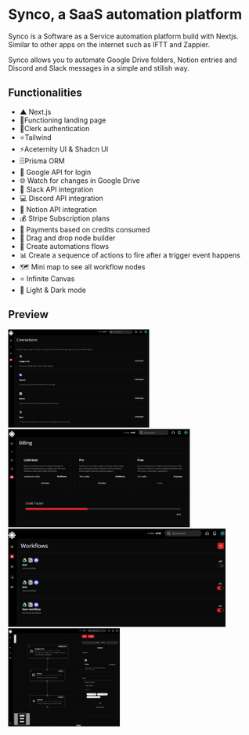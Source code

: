 
#  Synco, a SaaS automation platform

Synco is a Software as a Service automation platform build with Nextjs. Similar to other apps on the internet such as IFTT and Zappier.

Synco allows you to automate Google Drive folders, Notion entries and Discord and Slack messages in a simple and stilish way.
## Functionalities
- ▲ Next.js
- 📄Functioning landing page
- 👨Clerk authentication
- ⭐Tailwind
- ⚡️Aceternity UI & Shadcn UI
- 🗄️Prisma ORM
- 🏢 Google API for login  
- 🌐 Watch for changes in Google Drive 
- 🚀 Slack API integration
- 💻 Discord API integration 
- 🔄 Notion API integration 
- 💰 Stripe Subscription plans
- 🔐 Payments based on credits consumed 
- 🚨 Drag and drop node builder 
- 🧩 Create automations flows 
- 📊 Create a sequence of actions to fire after a trigger event happens 
- 🗺️ Mini map to see all workflow nodes 
- ⭐️ Infinite Canvas 
- 🌙 Light & Dark mode
  
##  Preview  

<img src="public/preview1.jpg" height="200"> <img src="public/preview4.jpg" height="200"> <img src="public/preview2.jpg" height="200"> <img src="public/preview3.jpg" height="200">

